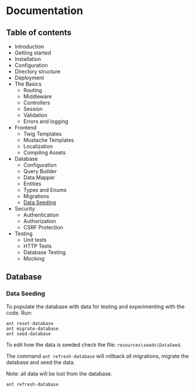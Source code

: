 # Documentation

## Table of contents

* Introduction
* Getting started
 * Installation
 * Configuration
 * Directory structure
 * Deployment
* The Basics
  * Routing
  * Middleware
  * Controllers
  * Session
  * Validation
  * Errors and logging
* Frontend
  * Twig Templates
  * Mustache Templates
  * Localization
  * Compiling Assets
* Database
  * Configuration
  * Query Builder
  * Data Mapper
  * Entities
  * Types and Enums
  * Migrations
  * [Data Seeding](#data-seeding)
* Security
  * Authentication
  * Authorization
  * CSRF Protection
* Testing
  * Unit tests
  * HTTP Tests
  * Database Testing
  * Mocking
  
  
##  Database

### Data Seeding

To populate the database with data for testing and experimenting with the code. Run:

```
ant reset-database
ant migrate-database
ant seed-database
```

To edit how the data is seeded check the file: `resources\seeds\DataSeed`.

The command `ant refresh-database` will rollback all migrations, migrate the database and seed the data. 

Note: all data will be lost from the database.

```
ant refresh-database
```